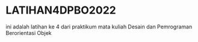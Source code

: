 # LATIHAN4DPBO2022
ini adalah latihan ke 4 dari praktikum mata kuliah Desain dan Pemrograman Berorientasi Objek
